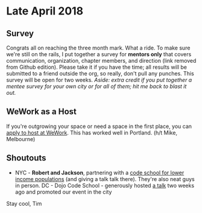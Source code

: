 # Late April 2018

## Survey
Congrats all on reaching the three month mark. What a ride. To make sure we're still on the rails, I put together a survey for **mentors only** that covers communication, organization, chapter members, and direction (link removed from Github edition). Please take it if you have the time; all results will be submitted to a friend outside the org, so really, don't pull any punches. This survey will be open for two weeks. *Aside: extra credit if you put together a mentee survey for your own city or for all of them; hit me back to blast it out.*

## WeWork as a Host
If you're outgrowing your space or need a space in the first place, you can [apply to host at WeWork](https://www.meetup.com/requestspace/). This has worked well in Portland. (h/t Mike, Melbourne)

## Shoutouts
* NYC - **Robert and Jackson**, partnering with a [code school for lower income populations](https://www.accesslabs.org/) (and giving a talk talk there). They're also neat guys in person.
DC - Dojo Code School - generously hosted [a talk](https://github.com/askadev/talks/tree/master/talks/2018-04-12-the-tupperware-problem) two weeks ago and promoted our event in the city

Stay cool,
Tim
